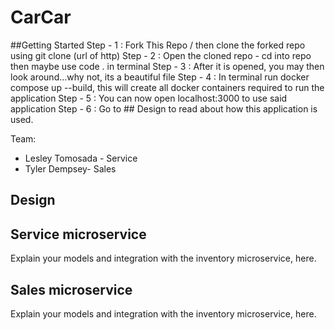 # CarCar
##Getting Started
Step - 1 : Fork This Repo / then clone the forked repo using git clone (url of http)
Step - 2 : Open the cloned repo - cd into repo then maybe use code . in terminal
Step - 3 : After it is opened, you may then look around...why not, its a beautiful file
Step - 4 : In terminal run docker compose up --build, this will create all docker containers required to run the application
Step - 5 : You can now open localhost:3000 to use said application
Step - 6 : Go to ## Design to read about how this application is used.

Team:

* Lesley Tomosada - Service
* Tyler Dempsey- Sales

## Design

## Service microservice

Explain your models and integration with the inventory
microservice, here.

## Sales microservice

Explain your models and integration with the inventory
microservice, here.
